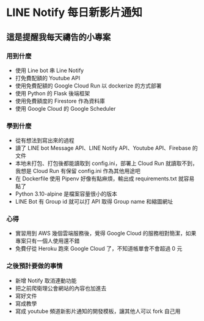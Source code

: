 # LINE Notify 每日新影片通知

## 這是提醒我每天禱告的小專案

### 用到什麼

- 使用 Line bot 串 Line Notify
- 打免費配額的 Youtube API
- 使用免費配額的 Google Cloud Run 以 dockerize 的方式部署
- 使用 Python 的 Flask 後端框架
- 使用免費額度的 Firestore 作為資料庫
- 使用 Google Cloud 的 Google Scheduler

### 學到什麼

- 從有想法到寫出來的過程
- 讀了 LINE bot Message API、LINE Notify API、Youtube API、Firebase 的文件
- 本地未打包、打包後都能讀取到 config.ini，部署上 Cloud Run 就讀取不到，我想是 Cloud Run 有保留 config.ini 作為其他用途吧
- 在 Dockerfile 使用 Pipenv 好像有點麻煩，輸出成 requirements.txt 就容易點了
- Python 3.10-alpine 是檔案容量很小的版本
- LINE Bot 有 Group id 就可以打 API 取得 Group name 和縮圖網址

### 心得

- 實習用到 AWS 幾個雲端服務後，覺得 Google Cloud 的服務相對簡潔，如果專案只有一個人使用還不錯
- 免費仔從 Heroku 跑來 Google Cloud 了，不知道帳單會不會超過 0 元

### 之後預計要做的事情

- 新增 Notify 取消連動功能
- 把之前爬衛理公會網站的內容也加進去
- 寫好文件
- 寫成教學
- 寫成 youtube 頻道新影片通知的開發模板，讓其他人可以 fork 自己用
